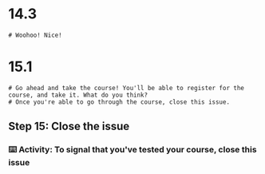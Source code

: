 
  # 14.3
    # Woohoo! Nice! 


  # 15.1
    # Go ahead and take the course! You'll be able to register for the course, and take it. What do you think?
    # Once you're able to go through the course, close this issue.

## Step 15: Close the issue

### :keyboard: Activity: To signal that you've tested your course, close this issue
